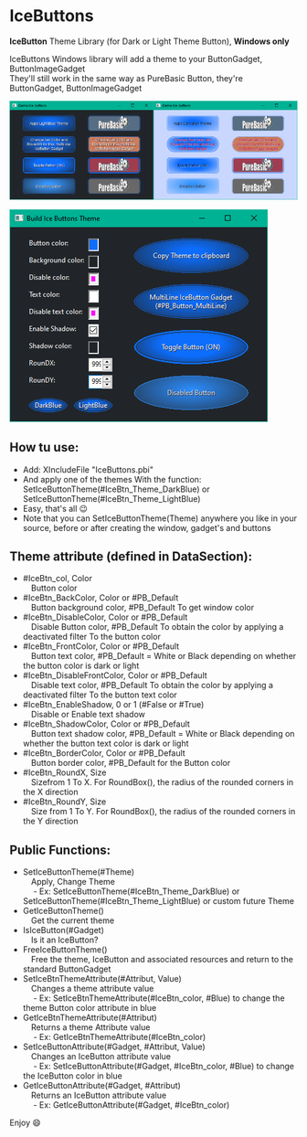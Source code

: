 # IceButtons
**IceButton** Theme Library (for Dark or Light Theme Button), **Windows only**

IceButtons Windows library will add a theme to your ButtonGadget, ButtonImageGadget<br>
They'll still work in the same way as PureBasic Button, they're ButtonGadget, ButtonImageGadget

![Alt text](/Demo_IceButtons.png?raw=true "Demo Ice Buttons")<br>

![Alt text](/Build_IceButtons_Theme.png?raw=true "Build_IceButtons_Theme")<br>

## __How tu use:__ <br>
- Add: XIncludeFile "IceButtons.pbi"<br>
- And apply one of the themes With the function: SetIceButtonTheme(#IceBtn_Theme_DarkBlue) or SetIceButtonTheme(#IceBtn_Theme_LightBlue)<br>
- Easy, that's all :wink:<br>
- Note that you can SetIceButtonTheme(Theme) anywhere you like in your source, before or after creating the window, gadget's and buttons<br>

## __Theme attribute (defined in DataSection):__ <br>
- #IceBtn_col, Color<br/>
&emsp;Button color
- #IceBtn_BackColor, Color or #PB_Default<br/>
&emsp;Button background color, #PB_Default To get window color
- #IceBtn_DisableColor, Color or #PB_Default<br/>
&emsp;Disable Button color, #PB_Default To obtain the color by applying a deactivated filter To the button color
- #IceBtn_FrontColor, Color or #PB_Default<br/>
&emsp;Button text color, #PB_Default = White or Black depending on whether the button color is dark or light
- #IceBtn_DisableFrontColor, Color or #PB_Default<br/>
&emsp;Disable text color, #PB_Default To obtain the color by applying a deactivated filter To the button text color
- #IceBtn_EnableShadow, 0 or 1 (#False or #True)<br/>
&emsp;Disable or Enable text shadow
- #IceBtn_ShadowColor, Color or #PB_Default<br/>
&emsp;Button text shadow color, #PB_Default = White or Black depending on whether the button text color is dark or light
- #IceBtn_BorderColor, Color or #PB_Default<br/>
&emsp;Button border color, #PB_Default for the Button color<br/>
- #IceBtn_RoundX, Size<br/>
&emsp;Sizefrom 1 To X. For RoundBox(), the radius of the rounded corners in the X direction
- #IceBtn_RoundY, Size<br/>
&emsp;Size from 1 To Y. For RoundBox(), the radius of the rounded corners in the Y direction

## __Public Functions:__ <br>
- SetIceButtonTheme(#Theme)<br/>
&emsp;Apply, Change Theme<br>
&emsp; - Ex: SetIceButtonTheme(#IceBtn_Theme_DarkBlue) or SetIceButtonTheme(#IceBtn_Theme_LightBlue) or custom future Theme<br>
- GetIceButtonTheme()<br/>
&emsp;Get the current theme<br>
- IsIceButton(#Gadget)<br/>
&emsp;Is it an IceButton?<br>
- FreeIceButtonTheme()<br/>
&emsp;Free the theme, IceButton and associated resources and return to the standard ButtonGadget<br>
- SetIceBtnThemeAttribute(#Attribut, Value)<br/>
&emsp;Changes a theme attribute value<br>
&emsp; - Ex: SetIceBtnThemeAttribute(#IceBtn_color, #Blue) to change the theme Button color attribute in blue<br>
- GetIceBtnThemeAttribute(#Attribut)<br/>
&emsp;Returns a theme Attribute value<br>
&emsp; - Ex: GetIceBtnThemeAttribute(#IceBtn_color)<br>
- SetIceButtonAttribute(#Gadget, #Attribut, Value)<br/>
&emsp;Changes an IceButton attribute value<br>
&emsp; - Ex: SetIceButtonAttribute(#Gadget, #IceBtn_color, #Blue) to change the IceButton color in blue<br>
- GetIceButtonAttribute(#Gadget, #Attribut)<br/>
&emsp;Returns an IceButton attribute value<br>
&emsp; - Ex: GetIceButtonAttribute(#Gadget, #IceBtn_color)<br>

Enjoy :smile:
